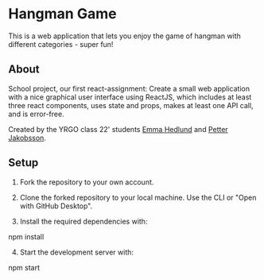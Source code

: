 # Hangman Game

This is a web application that lets you enjoy the game of hangman with different categories - super fun!


## About
School project, our first react-assignment: Create a small web application with a nice graphical user interface using ReactJS, which includes at least three react components, uses state and props, makes at least one API call, and is error-free.

Created by the YRGO class 22' students [Emma Hedlund](https://github.com/hedlundemma) and [Petter Jakobsson](https://github.com/jaken92/).



## Setup

1. Fork the repository to your own account.
2. Clone the forked repository to your local machine. Use the CLI or "Open with GitHub Desktop".

3. Install the required dependencies with:

npm install

4. Start the development server with:

npm start
